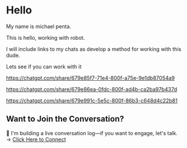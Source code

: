 
# Hello

My name is michael penta. 

This is hello, working with robot. 

I will include links to my chats as develop a method for working with this dude.

Lets see if you can work with it

https://chatgpt.com/share/679e85f7-71e4-800f-a75e-9e1db87054a9

https://chatgpt.com/share/679e86ea-0fdc-800f-ad4b-ca2ba97b437d

https://chatgpt.com/share/679e991c-5e5c-800f-86b3-c648d4c22b81

## Want to Join the Conversation?  
🚀 I'm building a live conversation log—if you want to engage, let's talk.  
→ [Click Here to Connect](your-link-here)


